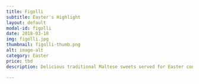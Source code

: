 ```yaml
---
title: Figolli
subtitle: Easter's Highlight
layout: default
modal-id: figolli
date: 2018-03-18
img: figolli.jpg
thumbnail: figolli-thumb.png
alt: image-alt
category: Easter
price: tbd
description: Delicious traditional Maltese sweets served for Easter consisting of an almond filling sandwiched between a biscuit pastry.  They are then decorated with chocolate or icing according to ones tastes.

---
```

